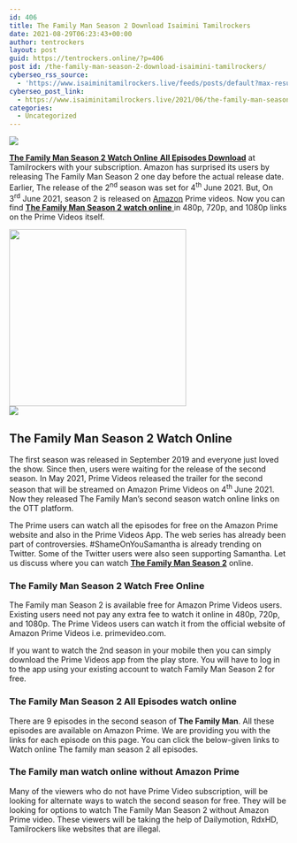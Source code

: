 ```yaml
---
id: 406
title: The Family Man Season 2 Download Isaimini Tamilrockers
date: 2021-08-29T06:23:43+00:00
author: tentrockers
layout: post
guid: https://tentrockers.online/?p=406
post id: /the-family-man-season-2-download-isaimini-tamilrockers/
cyberseo_rss_source:
  - 'https://www.isaiminitamilrockers.live/feeds/posts/default?max-results=150&start-index=1'
cyberseo_post_link:
  - https://www.isaiminitamilrockers.live/2021/06/the-family-man-season-2-download.html
categories:
  - Uncategorized
---
```

<div class="media_block">
  <img src="https://1.bp.blogspot.com/-1xrxI858ov8/YLx_O_-M-FI/AAAAAAAAA04/baaUpZ6FxwUnF35DlRcTmplchMrhDev8ACLcBGAsYHQ/s72-c/The-Family-Man-2-Web-Series-Download-Tamilrockers-1.jpg" class="media_thumbnail" />
</div>

<meta content="The Family Man Season 2 Watch Online All Episodes Download at Tamilrockers with your subscription. Amazon has surprised its users by relea..." name="twitter:description" />

  


<center>
</center>

[**The Family Man Season 2 Watch Online** **All Episodes Download**](https://www.tamilrockers.co.nz/download-the-family-man-season-2-in-1080p/) at Tamilrockers with your subscription. Amazon has surprised its users by releasing The Family Man Season 2 one day before the actual release date. Earlier, The release of the 2<sup>nd</sup>&nbsp;season was set for 4<sup>th</sup>&nbsp;June 2021. But, On 3<sup>rd</sup>&nbsp;June 2021, season 2 is released on [Amazon](http://www.amazon.in) Prime videos. Now you can find&nbsp;[**The Family Man Season 2 watch online**&nbsp;](https://www.tamilrockers.co.nz/the-family-man-season-2-download-isaimini-tamilrockers/)in 480p, 720p, and 1080p links on the Prime Videos itself.

<div class="separator">
  <a href="https://1.bp.blogspot.com/-1xrxI858ov8/YLx_O_-M-FI/AAAAAAAAA04/baaUpZ6FxwUnF35DlRcTmplchMrhDev8ACLcBGAsYHQ/s1024/The-Family-Man-2-Web-Series-Download-Tamilrockers-1.jpg"><img border="0" data-original-height="575" data-original-width="1024" src="https://1.bp.blogspot.com/-1xrxI858ov8/YLx_O_-M-FI/AAAAAAAAA04/baaUpZ6FxwUnF35DlRcTmplchMrhDev8ACLcBGAsYHQ/s320/The-Family-Man-2-Web-Series-Download-Tamilrockers-1.jpg" width="320" /></a>
</div>



<div class="separator">
  <a href="https://www.tamilrockers.co.nz/the-family-man-season-2-watch-online-all-episodes-download-tamilrockers/" target="_blank" rel="noopener"><img border="0" data-original-height="250" data-original-width="300" src="https://1.bp.blogspot.com/-Yps1DEjoVHg/YLx_qGa1U8I/AAAAAAAAA1A/6Ic5Qs0VKA8VZWW_ExtC0OLkb9GOI9R4wCLcBGAsYHQ/s0/download.png" /></a>
</div>



## The Family Man Season 2 Watch Online

The first season was released in September 2019 and everyone just loved the show. Since then, users were waiting for the release of the second season. In May 2021, Prime Videos released the trailer for the second season that will be streamed on Amazon Prime Videos on 4<sup>th</sup>&nbsp;June 2021. Now they released The Family Man’s second season watch online links on the OTT platform.

The Prime users can watch all the episodes for free on the Amazon Prime website and also in the Prime Videos App. The web series has already been part of controversies. #ShameOnYouSamantha is already trending on Twitter. Some of the Twitter users were also seen supporting Samantha. Let us discuss where you can watch&nbsp;[**The Family Man Season 2**](https://www.tamilrockers.co.nz/the-family-man-season-2-full-episode-download-in-tamilrockers/)&nbsp;online.

### The Family Man Season 2 Watch Free Online

The Family man Season 2 is available free for Amazon Prime Videos users. Existing users need not pay any extra fee to watch it online in 480p, 720p, and 1080p. The Prime Videos users can watch it from the official website of Amazon Prime Videos i.e. primevideo.com.

If you want to watch the 2nd season in your mobile then you can simply download the Prime Videos app from the play store. You will have to log in to the app using your existing account to watch Family Man Season 2 for free.

### The Family Man Season 2 All Episodes watch online

There are 9 episodes in the second season of&nbsp;**The Family Man**. All these episodes are available on Amazon Prime. We are providing you with the links for each episode on this page. You can click the below-given links to Watch online The family man season 2 all episodes.

### The Family man watch online without Amazon Prime

Many of the viewers who do not have Prime Video subscription, will be looking for alternate ways to watch the second season for free. They will be looking for options to watch The Family Man Season 2 without Amazon Prime video. These viewers will be taking the help of Dailymotion, RdxHD, Tamilrockers like websites that are illegal.

<center>
</center>